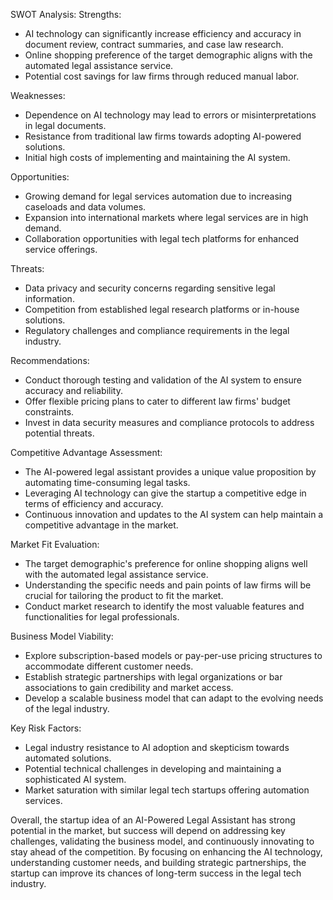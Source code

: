 SWOT Analysis:
Strengths:
- AI technology can significantly increase efficiency and accuracy in document review, contract summaries, and case law research.
- Online shopping preference of the target demographic aligns with the automated legal assistance service.
- Potential cost savings for law firms through reduced manual labor.

Weaknesses:
- Dependence on AI technology may lead to errors or misinterpretations in legal documents.
- Resistance from traditional law firms towards adopting AI-powered solutions.
- Initial high costs of implementing and maintaining the AI system.

Opportunities:
- Growing demand for legal services automation due to increasing caseloads and data volumes.
- Expansion into international markets where legal services are in high demand.
- Collaboration opportunities with legal tech platforms for enhanced service offerings.

Threats:
- Data privacy and security concerns regarding sensitive legal information.
- Competition from established legal research platforms or in-house solutions.
- Regulatory challenges and compliance requirements in the legal industry.

Recommendations:
- Conduct thorough testing and validation of the AI system to ensure accuracy and reliability.
- Offer flexible pricing plans to cater to different law firms' budget constraints.
- Invest in data security measures and compliance protocols to address potential threats.

Competitive Advantage Assessment:
- The AI-powered legal assistant provides a unique value proposition by automating time-consuming legal tasks.
- Leveraging AI technology can give the startup a competitive edge in terms of efficiency and accuracy.
- Continuous innovation and updates to the AI system can help maintain a competitive advantage in the market.

Market Fit Evaluation:
- The target demographic's preference for online shopping aligns well with the automated legal assistance service.
- Understanding the specific needs and pain points of law firms will be crucial for tailoring the product to fit the market.
- Conduct market research to identify the most valuable features and functionalities for legal professionals.

Business Model Viability:
- Explore subscription-based models or pay-per-use pricing structures to accommodate different customer needs.
- Establish strategic partnerships with legal organizations or bar associations to gain credibility and market access.
- Develop a scalable business model that can adapt to the evolving needs of the legal industry.

Key Risk Factors:
- Legal industry resistance to AI adoption and skepticism towards automated solutions.
- Potential technical challenges in developing and maintaining a sophisticated AI system.
- Market saturation with similar legal tech startups offering automation services.

Overall, the startup idea of an AI-Powered Legal Assistant has strong potential in the market, but success will depend on addressing key challenges, validating the business model, and continuously innovating to stay ahead of the competition. By focusing on enhancing the AI technology, understanding customer needs, and building strategic partnerships, the startup can improve its chances of long-term success in the legal tech industry.